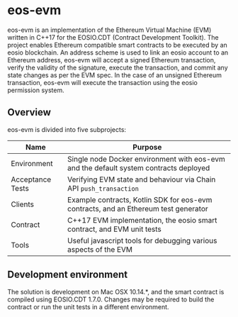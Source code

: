 # eos-evm

eos-evm is an implementation of the Ethereum Virtual Machine (EVM) written in C++17 for the EOSIO.CDT (Contract Development Toolkit). The project enables Ethereum compatible smart contracts to be executed by an eosio blockchain.
An address scheme is used to link an eosio account to an Ethereum address, eos-evm will accept a signed Ethereum transaction, verify the validity of the signature, execute the transaction, and commit any state changes as per the EVM spec. In the case of an unsigned Ethereum transaction, eos-evm will execute the transaction using the eosio permission system.

## Overview

eos-evm is divided into five subprojects:

| Name             | Purpose                                                                               |
| ---------------- | ------------------------------------------------------------------------------------- |
| Environment      | Single node Docker environment with eos-evm and the default system contracts deployed |
| Acceptance Tests | Verifying EVM state and behaviour via Chain API `push_transaction`                    |
| Clients          | Example contracts, Kotlin SDK for eos-evm contracts, and an Ethereum test generator   |
| Contract         | C++17 EVM implementation, the eosio smart contract, and EVM unit tests                |
| Tools            | Useful javascript tools for debugging various aspects of the EVM                      |

## Development environment
The solution is development on Mac OSX 10.14.*, and the smart contract is compiled using EOSIO.CDT 1.7.0. Changes may 
be required to build the contract or run the unit tests in a different environment.